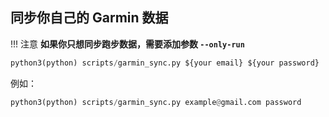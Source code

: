 ## 同步你自己的 Garmin 数据

!!! 注意
	**如果你只想同步跑步数据，需要添加参数 `--only-run`**

```python
python3(python) scripts/garmin_sync.py ${your email} ${your password}
```
例如：
```python
python3(python) scripts/garmin_sync.py example@gmail.com password
```

